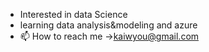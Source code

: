 - Interested in data Science 
- learning data analysis&modeling and azure
- 📫 How to reach me ->kaiwyou@gmail.com

<!---
strizxx/strizxx is a ✨ special ✨ repository because its `README.md` (this file) appears on your GitHub profile.
You can click the Preview link to take a look at your changes.
--->
